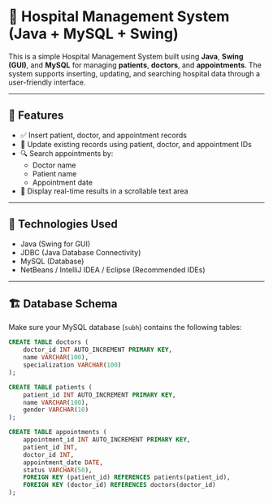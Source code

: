 # 🏥 Hospital Management System (Java + MySQL + Swing)

This is a simple Hospital Management System built using **Java**, **Swing (GUI)**, and **MySQL** for managing **patients**, **doctors**, and **appointments**. The system supports inserting, updating, and searching hospital data through a user-friendly interface.

---

## 📌 Features

- ✅ Insert patient, doctor, and appointment records
- 📝 Update existing records using patient, doctor, and appointment IDs
- 🔍 Search appointments by:
  - Doctor name
  - Patient name
  - Appointment date
- 🧾 Display real-time results in a scrollable text area

---

## 🧰 Technologies Used

- Java (Swing for GUI)
- JDBC (Java Database Connectivity)
- MySQL (Database)
- NetBeans / IntelliJ IDEA / Eclipse (Recommended IDEs)

---

## 🏗️ Database Schema

Make sure your MySQL database (`subh`) contains the following tables:

```sql
CREATE TABLE doctors (
    doctor_id INT AUTO_INCREMENT PRIMARY KEY,
    name VARCHAR(100),
    specialization VARCHAR(100)
);

CREATE TABLE patients (
    patient_id INT AUTO_INCREMENT PRIMARY KEY,
    name VARCHAR(100),
    gender VARCHAR(10)
);

CREATE TABLE appointments (
    appointment_id INT AUTO_INCREMENT PRIMARY KEY,
    patient_id INT,
    doctor_id INT,
    appointment_date DATE,
    status VARCHAR(50),
    FOREIGN KEY (patient_id) REFERENCES patients(patient_id),
    FOREIGN KEY (doctor_id) REFERENCES doctors(doctor_id)
);
